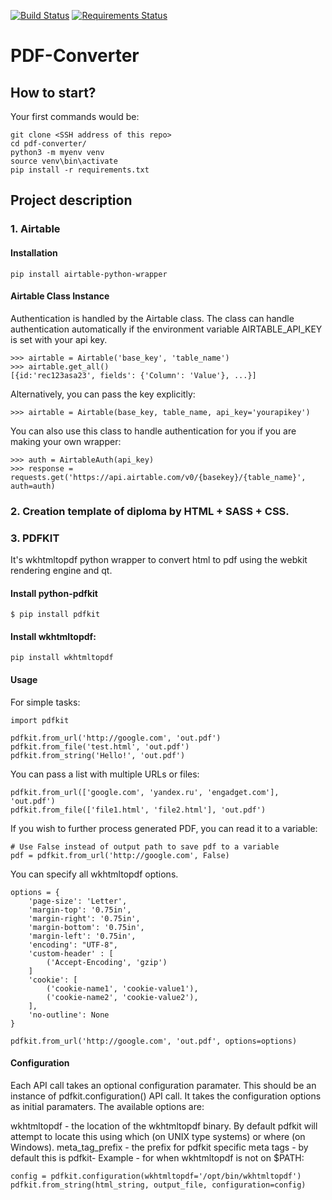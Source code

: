 [![Build Status](https://travis-ci.org/sergiishevchenko/pdf-converter.svg?branch=master)](https://travis-ci.org/sergiishevchenko/pdf-converter)
[![Requirements Status](https://requires.io/github/sergiishevchenko/pdf-converter/requirements.svg?branch=master)](https://requires.io/github/sergiishevchenko/pdf-converter/requirements/?branch=master)
# PDF-Converter

## How to start?
Your first commands would be:
```
git clone <SSH address of this repo>
cd pdf-converter/
python3 -m myenv venv
source venv\bin\activate
pip install -r requirements.txt
```
## Project description
### 1. Airtable
#### Installation
```
pip install airtable-python-wrapper
```
#### Airtable Class Instance

Authentication is handled by the Airtable class. 
The class can handle authentication automatically if the environment variable AIRTABLE_API_KEY is set with your api key.
```
>>> airtable = Airtable('base_key', 'table_name')
>>> airtable.get_all()
[{id:'rec123asa23', fields': {'Column': 'Value'}, ...}]
```
Alternatively, you can pass the key explicitly:
```
>>> airtable = Airtable(base_key, table_name, api_key='yourapikey')
```
You can also use this class to handle authentication for you if you are making your own wrapper:
```
>>> auth = AirtableAuth(api_key)
>>> response = requests.get('https://api.airtable.com/v0/{basekey}/{table_name}', auth=auth)
```
### 2. Creation template of diploma by HTML + SASS + CSS.
### 3. PDFKIT
It's wkhtmltopdf python wrapper to convert html to pdf using the webkit rendering engine and qt.
#### Install python-pdfkit
```
$ pip install pdfkit
```
#### Install wkhtmltopdf:
```
pip install wkhtmltopdf
```
#### Usage
For simple tasks:
```
import pdfkit

pdfkit.from_url('http://google.com', 'out.pdf')
pdfkit.from_file('test.html', 'out.pdf')
pdfkit.from_string('Hello!', 'out.pdf')
```
You can pass a list with multiple URLs or files:
```
pdfkit.from_url(['google.com', 'yandex.ru', 'engadget.com'], 'out.pdf')
pdfkit.from_file(['file1.html', 'file2.html'], 'out.pdf')
```
If you wish to further process generated PDF, you can read it to a variable:
```
# Use False instead of output path to save pdf to a variable
pdf = pdfkit.from_url('http://google.com', False)
```
You can specify all wkhtmltopdf options.
```
options = {
    'page-size': 'Letter',
    'margin-top': '0.75in',
    'margin-right': '0.75in',
    'margin-bottom': '0.75in',
    'margin-left': '0.75in',
    'encoding': "UTF-8",
    'custom-header' : [
        ('Accept-Encoding', 'gzip')
    ]
    'cookie': [
        ('cookie-name1', 'cookie-value1'),
        ('cookie-name2', 'cookie-value2'),
    ],
    'no-outline': None
}

pdfkit.from_url('http://google.com', 'out.pdf', options=options)
```
#### Configuration
Each API call takes an optional configuration paramater. This should be an instance of pdfkit.configuration() API call. It takes the configuration options as initial paramaters. The available options are:

wkhtmltopdf - the location of the wkhtmltopdf binary. By default pdfkit will attempt to locate this using which (on UNIX type systems) or where (on Windows).
meta_tag_prefix - the prefix for pdfkit specific meta tags - by default this is pdfkit-
Example - for when wkhtmltopdf is not on $PATH:
```
config = pdfkit.configuration(wkhtmltopdf='/opt/bin/wkhtmltopdf')
pdfkit.from_string(html_string, output_file, configuration=config)
```